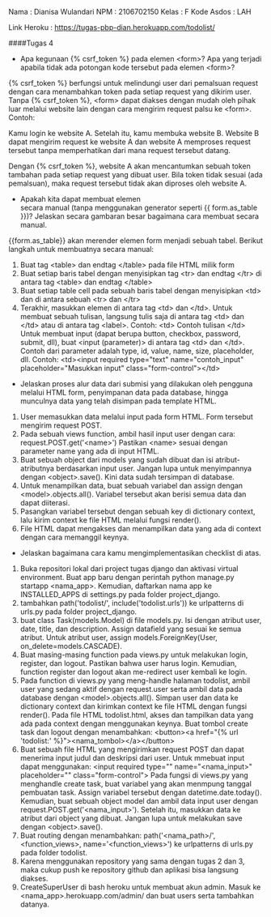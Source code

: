 Nama		: Dianisa Wulandari
NPM		    : 2106702150
Kelas		: F
Kode Asdos	: LAH

Link Heroku : https://tugas-pbp-dian.herokuapp.com/todolist/

####Tugas 4
- Apa kegunaan {% csrf_token %} pada elemen \<form>? Apa yang terjadi apabila tidak ada potongan kode tersebut pada elemen \<form>?

{% csrf_token %} berfungsi untuk melindungi user dari pemalsuan request dengan cara menambahkan token pada setiap request yang dikirim user. Tanpa {% csrf_token %}, \<form> dapat diakses dengan mudah oleh pihak luar melalui website lain dengan cara mengirim request palsu ke \<form>. Contoh:

Kamu login ke website A. Setelah itu, kamu membuka website B. Website B dapat mengirim request ke website A dan website A memproses request tersebut tanpa memperhatikan dari mana request tersebut datang.

Dengan {% csrf_token %}, website A akan mencantumkan sebuah token tambahan pada setiap request yang dibuat user. Bila token tidak sesuai (ada pemalsuan), maka request tersebut tidak akan diproses oleh website A.

- Apakah kita dapat membuat elemen <form> secara manual (tanpa menggunakan generator seperti {{ form.as_table }})? Jelaskan secara gambaran besar bagaimana cara membuat <form> secara manual.

{{form.as_table}} akan merender elemen form menjadi sebuah tabel. Berikut langkah untuk membuatnya secara manual:
1. Buat tag \<table> dan endtag \</table> pada file HTML milik form
2. Buat setiap baris tabel dengan menyisipkan tag \<tr> dan endtag \</tr> di antara tag \<table> dan endtag \</table>
3. Buat setiap table cell pada sebuah baris tabel dengan menyisipkan \<td> dan </td> di antara sebuah \<tr> dan \</tr>
4. Terakhir, masukkan elemen di antara tag \<td> dan \</td>. Untuk membuat sebuah tulisan, langsung tulis saja di antara tag \<td> dan \</td> atau di antara tag \<label>. Contoh:
\<td> Contoh tulisan \</td>
Untuk membuat input (dapat berupa button, checkbox, password, submit, dll), buat \<input (parameter)> di antara tag \<td> dan \</td>. Contoh dari parameter adalah type, id, value, name, size, placeholder, dll. Contoh:
\<td>\<input required type="text" name="contoh_input" placeholder="Masukkan input" class="form-control">\</td>

- Jelaskan proses alur data dari submisi yang dilakukan oleh pengguna melalui HTML form, penyimpanan data pada database, hingga munculnya data yang telah disimpan pada template HTML.

1. User memasukkan data melalui input pada form HTML. Form tersebut mengirim request POST.
2. Pada sebuah views function, ambil hasil input user dengan cara:
request.POST.get('\<name>')
Pastikan \<name> sesuai dengan parameter name yang ada di input HTML.
3. Buat sebuah object dari models yang sudah dibuat dan isi atribut-atributnya berdasarkan input user. Jangan lupa untuk menyimpannya dengan \<object>.save(). Kini data sudah tersimpan di database.
4. Untuk menampilkan data, buat sebuah variabel dan assign dengan \<model>.objects.all(). Variabel tersebut akan berisi semua data dan dapat diiterasi.
5. Pasangkan variabel tersebut dengan sebuah key di dictionary context, lalu kirim context ke file HTML melalui fungsi render().
6. File HTML dapat mengakses dan menampilkan data yang ada di context dengan cara memanggil keynya.

- Jelaskan bagaimana cara kamu mengimplementasikan checklist di atas.

1. Buka repositori lokal dari project tugas django dan aktivasi virtual environment. Buat app baru dengan perintah python manage.py startapp \<nama_app>. Kemudian, daftarkan nama app ke INSTALLED_APPS di settings.py pada folder project_django.
2. tambahkan path('todolist/', include('todolist.urls')) ke urlpatterns di urls.py pada folder project_django.
3. buat class Task(models.Model) di file models.py. Isi dengan atribut user, date, title, dan description. Assign datafield yang sesuai ke semua atribut. Untuk atribut user, assign models.ForeignKey(User, on_delete=models.CASCADE).
4. Buat masing-masing function pada views.py untuk melakukan login, register, dan logout. Pastikan bahwa user harus login. Kemudian, function register dan logout akan me-redirect user kembali ke login.
5. Pada function di views.py yang meng-handle halaman todolist, ambil user yang sedang aktif dengan request.user serta ambil data pada database dengan \<model>.objects.all(). Simpan user dan data ke dictionary context dan kirimkan context ke file HTML dengan fungsi render(). Pada file HTML todolist.html, akses dan tampilkan data yang ada pada context dengan menggunakan keynya. Buat tombol create task dan logout dengan menambahkan:
\<button>\<a href="{% url 'todolist:<fungsi views>' %}">\<nama_tombol>\</a>\</button>
6. Buat sebuah file HTML yang mengirimkan request POST dan dapat menerima input judul dan deskripsi dari user. Untuk mmebuat input dapat menggunakan:
\<input required type="<type>" name="<nama_input>" placeholder="<placeholder>" class="form-control">
Pada fungsi di views.py yang menghandle create task, buat variabel yang akan menmpung tanggal pembuatan task. Assign variabel tersebut dengan datetime.date.today(). Kemudian, buat sebuah object model dan ambil data input user dengan request.POST.get('\<nama_input>'). Setelah itu, masukkan data ke atribut dari object yang dibuat. Jangan lupa untuk melakukan save dengan \<object>.save().
7. Buat routing dengan menambahkan:
path('<nama_path>/', \<function_views>, name='\<function_views>')
ke urlpatterns di urls.py pada folder todolist.
8. Karena menggunakan repository yang sama dengan tugas 2 dan 3, maka cukup push ke repository github dan aplikasi bisa langsung diakses.
9. CreateSuperUser di bash heroku untuk membuat akun admin. Masuk ke \<nama_app>.herokuapp.com/admin/ dan buat users serta tambahkan datanya.